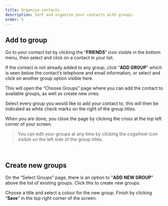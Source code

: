 ```yaml
---
title: Organize contacts
description: Sort and organize your contacts with groups.
order: 5
---
```


## Add to group
Go to your contact list by clicking the “**FRIENDS**” icon visible in the bottom menu, then select and click on a contact in your list.

If the contact is not already added to any group, click “**ADD GROUP**” which is seen below the contact’s telephone and email information, or select and click on another group option visible here.

This will open the “Choose Groups” page where you can add the contact to available groups, as well as create new ones.

Select every group you would like to add your contact to, this will then be indicated as white check marks on the right of the group titles.

When you are done, you close the page by clicking the cross at the top left corner of your screen.

> You can edit your groups at any time by clicking the cogwheel icon visible on the left side of the group titles.

<br/>

## Create new groups
On the “Select Groups” page, there is an option to "**ADD NEW GROUP**" above the list of existing groups.
Click this to create new groups.

Choose a title and select a colour for the new group. Finish by clicking “**Save**” in the top right corner of the screen.
